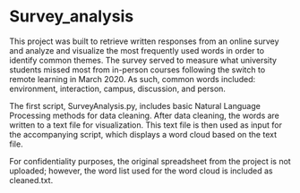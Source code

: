 # Survey_analysis

This project was built to retrieve written responses from an online survey and analyze and visualize the most frequently used words in order to identify common themes. The survey served to measure what university students missed most from in-person courses following the switch to remote learning in March 2020. As such, common words included: environment, interaction, campus, discussion, and person.

The first script, SurveyAnalysis.py, includes basic Natural Language Processing methods for data cleaning. After data cleaning, the words are written to a text file for visualization. This text file is then used as input for the accompanying script, which displays a word cloud based on the text file.

For confidentiality purposes, the original spreadsheet from the project is not uploaded; however, the word list used for the word cloud is included as cleaned.txt.
